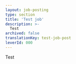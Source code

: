```yaml
---
layout: job-posting
type: section
title: 'Test job'
description: >-
  Test
archived: false
translationKey: test-job-post
leverId: 000
---
```


Test
